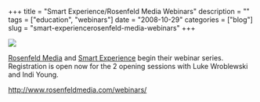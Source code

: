 +++
title = "Smart Experience/Rosenfeld Media Webinars"
description = ""
tags = ["education", "webinars"]
date = "2008-10-29"
categories = ["blog"]
slug = "smart-experiencerosenfeld-media-webinars"
+++



  <div class="notebook-screenshot"><a href="http://www.rosenfeldmedia.com/webinars/"><img src="//konigi.com/media/bluga/wt4908adb1458ad_0.jpg"/></a></div><p><a href="http://www.rosenfeldmedia.com/webinars/">Rosenfeld Media</a> and <a href="http://smartexperience.org/">Smart Experience</a> begin their webinar series. Registration is open now for the 2 opening sessions with Luke Wroblewski and Indi Young.</p>
    
  <a href="http://www.rosenfeldmedia.com/webinars/">http://www.rosenfeldmedia.com/webinars/</a>
